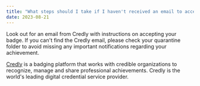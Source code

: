 ```yaml
---
title: "What steps should I take if I haven't received an email to accept my Open Science badge?"
date: 2023-08-21
---
```


Look out for an email from Credly with instructions on accepting your badge. If you can't find the Credly email, please check your quarantine folder to avoid missing any important notifications regarding your achievement.
 
[Credly](https://info.credly.com/) is a badging platform that works with credible organizations to recognize, manage and share professional achievements. Credly is the world's leading digital credential service provider.